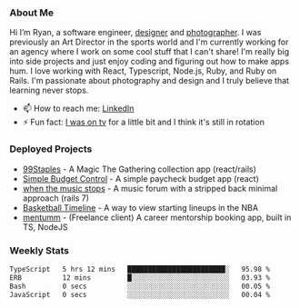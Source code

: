### About Me
Hi I’m Ryan, a software engineer, [designer](https://www.denvermullets.com/video) and [photographer](https://www.denvermullets.com/). I was previously an Art Director in the sports world and I'm currently working for an agency where I work on some cool stuff that I can't share! I'm really big into side projects and just enjoy coding and figuring out how to make apps hum. I love working with React, Typescript, Node.js, Ruby, and Ruby on Rails. I'm passionate about photography and design and I truly believe that learning never stops.

- 📫 How to reach me: [LinkedIn](https://www.linkedin.com/in/ryanvaznis)
- ⚡ Fun fact: [I was on tv](https://vimeo.com/381425882) for a little bit and I think it's still in rotation

### Deployed Projects
- [99Staples](https://www.99staples.com/collections/denvermullets/9) - A Magic The Gathering collection app (react/rails)
- [Simple Budget Control](https://simplebudgetcontrol.com/) - A simple paycheck budget app (react)
- [when the music stops](https://whenthemusicstops.net) - A music forum with a stripped back minimal approach (rails 7)
- [Basketball Timeline](https://basketball-timeline.com/?team=PHO&year=2023) - A way to view starting lineups in the NBA
- [mentumm](https://portal.mentumm.com/) - (Freelance client) A career mentorship booking app, built in TS, NodeJS

### Weekly Stats
<!--START_SECTION:waka-->

```txt
TypeScript   5 hrs 12 mins   ████████████████████████░   95.98 %
ERB          12 mins         █░░░░░░░░░░░░░░░░░░░░░░░░   03.93 %
Bash         0 secs          ░░░░░░░░░░░░░░░░░░░░░░░░░   00.05 %
JavaScript   0 secs          ░░░░░░░░░░░░░░░░░░░░░░░░░   00.04 %
```

<!--END_SECTION:waka-->

